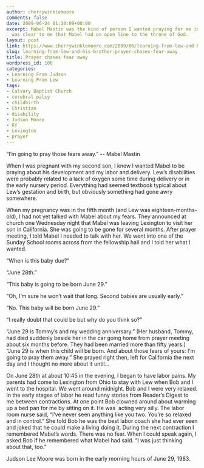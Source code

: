 ```yaml
---
author: cherrywinklemoore
comments: false
date: 2009-06-24 01:10:09+00:00
excerpt: Mabel Mastin was the kind of person I wanted praying for me in a crisis.  It
  was clear to me that Mabel had on open line to the throne of God.
layout: post
link: https://www.cherrywinklemoore.com/2009/06/learning-from-lew-and-his-brother-prayer-chases-fear-away/
slug: learning-from-lew-and-his-brother-prayer-chases-fear-away
title: Prayer chases fear away
wordpress_id: 100
categories:
- Learning From Judson
- Learning From Lew
tags:
- Calvary Baptist Church
- cerebral palsy
- childbirth
- Christian
- disability
- Judson Moore
- KY
- Lexington
- prayer
---
```


“I’m going to pray those fears away.” -- Mabel Mastin

When I was pregnant with my second son, I knew I wanted Mabel to be praying about his development and my labor and delivery. Lew’s disabilities were probably related to a lack of oxygen some time during delivery or in the early nursery period. Everything had seemed textbook typical about Lew’s gestation and birth, but obviously something had gone awry somewhere.

When my pregnancy was in the fifth month (and Lew was eighteen-months-old), I had not yet talked with Mabel about my fears. They announced at church one Wednesday night that Mabel was leaving Lexington to visit her son in California. She was going to be gone for several months. After prayer meeting, I told Mabel I needed to talk with her. We went into one of the Sunday School rooms across from the fellowship hall and I told her what I wanted.

“When is this baby due?”

“June 28th.”

“This baby is going to be born June 29.”

“Oh, I’m sure he won’t wait that long. Second babies are usually early.”

“No. This baby will be born June 29.”

“I really doubt that could be but why do you think so?”

“June 29 is Tommy’s and my wedding anniversary.” (Her husband, Tommy, had died suddenly beside her in the car going home from prayer meeting about six months before. They had been married more than fifty years.) “June 29 is when this child will be born. And about those fears of yours: I’m going to pray them away.” She prayed right then, left for California the next day and I thought no more about it until…

On June 28th at about 10:45 in the evening, I began to have labor pains. My parents had come to Lexington from Ohio to stay with Lew when Bob and I went to the hospital. We went around midnight. Bob and I were very relaxed. In the early stages of labor he read funny stories from Reader’s Digest to me between contractions. At one point Bob clowned around about warming up a bed pan for me by sitting on it. He was  acting very silly. The labor room nurse said, “I’ve never seen anything like you two. You’re so relaxed and in control.” She told Bob he was the best labor coach she had ever seen and joked that he could make a living doing it. During the next contraction I remembered Mabel’s words. There was no fear. When I could speak again, I asked Bob if he remembered what Mabel had said. “I was just thinking about that, too.”

Judson Lee Moore was born in the early morning hours of June 29, 1983.
